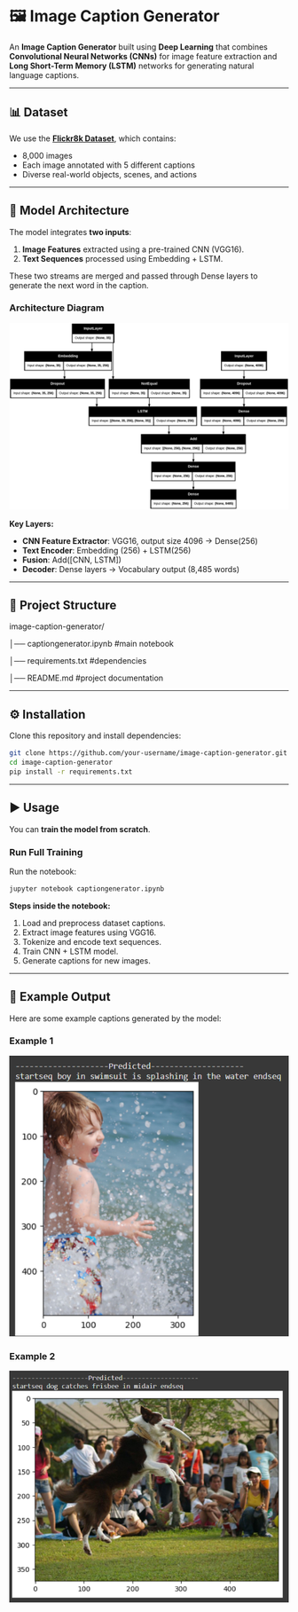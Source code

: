 # 🖼️ Image Caption Generator

An **Image Caption Generator** built using **Deep Learning** that combines **Convolutional Neural Networks (CNNs)** for image feature extraction and **Long Short-Term Memory (LSTM)** networks for generating natural language captions.

---

## 📊 Dataset
We use the **[Flickr8k Dataset](https://www.kaggle.com/datasets/adityajn105/flickr8k)**, which contains:
- 8,000 images
- Each image annotated with 5 different captions
- Diverse real-world objects, scenes, and actions

---

## 🧠 Model Architecture

The model integrates **two inputs**:
1. **Image Features** extracted using a pre-trained CNN (VGG16).
2. **Text Sequences** processed using Embedding + LSTM.

These two streams are merged and passed through Dense layers to generate the next word in the caption.

### Architecture Diagram
![Model Architecture](model.png)

**Key Layers:**
- **CNN Feature Extractor**: VGG16, output size 4096 → Dense(256)
- **Text Encoder**: Embedding (256) + LSTM(256)
- **Fusion**: Add([CNN, LSTM])
- **Decoder**: Dense layers → Vocabulary output (8,485 words)

---

## 📂 Project Structure
image-caption-generator/

│── captiongenerator.ipynb  #main notebook

│── requirements.txt  #dependencies

│── README.md  #project documentation

---

## ⚙️ Installation
Clone this repository and install dependencies:

```bash
git clone https://github.com/your-username/image-caption-generator.git
cd image-caption-generator
pip install -r requirements.txt
```
---

## ▶️ Usage
You can **train the model from scratch**.
### Run Full Training
Run the notebook:
```bash
jupyter notebook captiongenerator.ipynb
```
**Steps inside the notebook:**
1. Load and preprocess dataset captions.
2. Extract image features using VGG16.
3. Tokenize and encode text sequences.
4. Train CNN + LSTM model.
5. Generate captions for new images.

---

## 📸 Example Output

Here are some example captions generated by the model:
### Example 1
![Boy in water](exg1.png)
### Example 2
![Dog catching frisbee](exg2.png)

